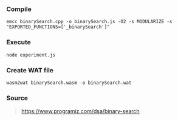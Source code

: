 ### Compile
```
emcc binarySearch.cpp -o binarySearch.js -O2 -s MODULARIZE -s "EXPORTED_FUNCTIONS=['_binarySearch']"
```

### Execute
```
node experiment.js
```

### Create WAT file
```
wasm2wat binarySearch.wasm -o binarySearch.wat
```

### Source
> https://www.programiz.com/dsa/binary-search